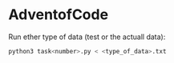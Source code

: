 # AdventofCode

Run ether type of data (test or the actuall data):
```bash
python3 task<number>.py < <type_of_data>.txt
```